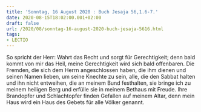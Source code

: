 ```yaml
---
title: 'Sonntag, 16 August 2020 : Buch Jesaja 56,1.6-7.'
date: 2020-08-15T18:02:00.001+02:00
draft: false
url: /2020/08/sonntag-16-august-2020-buch-jesaja-5616.html
tags: 
- LECTIO
---
```


So spricht der Herr: Wahrt das Recht und sorgt für Gerechtigkeit; denn bald kommt von mir das Heil, meine Gerechtigkeit wird sich bald offenbaren. Die Fremden, die sich dem Herrn angeschlossen haben, die ihm dienen und seinen Namen lieben, um seine Knechte zu sein, alle, die den Sabbat halten und ihn nicht entweihen, die an meinem Bund festhalten, sie bringe ich zu meinem heiligen Berg und erfülle sie in meinem Bethaus mit Freude. Ihre Brandopfer und Schlachtopfer finden Gefallen auf meinem Altar, denn mein Haus wird ein Haus des Gebets für alle Völker genannt.